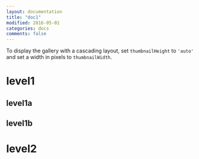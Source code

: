 ```yaml
---
layout: documentation
title: "doc1"
modified: 2016-05-01
categories: docs
comments: false
---
```


To display the gallery with a cascading layout, set ```thumbnailHeight``` to ```'auto'``` and set a width in pixels to ```thumbnailWidth```.

# level1

## level1a

## level1b

# level2
